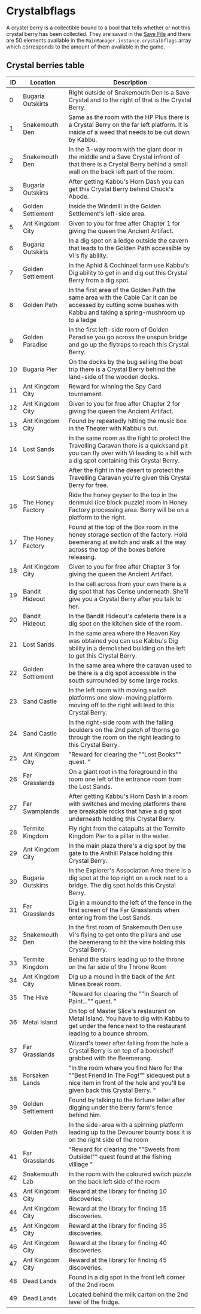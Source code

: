 # Crystalbflags

A crystel berry is a collectible bound to a bool that tells whether or not this crystal berry has been collected. They are saved in the [Save File](../Data%20format/Save%20File.md) and there are 50 elements available in the `MainManager.instance.crystalbflags` array which corresponds to the amount of them available in the game.

## Crystal berries table

|ID|Location|Description|
|--|--------|-----------|
|0|Bugaria Outskirts|Right outside of Snakemouth Den is a Save Crystal and to the right of that is the Crystal Berry.|
|1|Snakemouth Den|Same as the room with the HP Plus there is a Crystal Berry on the far left platform. It is inside of a weed that needs to be cut down by Kabbu.|
|2|Snakemouth Den|In the 3-way room with the giant door in the middle and a Save Crystal infront of that there is a Crystal Berry behind a small wall on the back left part of the room.|
|3|Bugaria Outskirts|After getting Kabbu's Horn Dash you can get this Crystal Berry behind Chuck's Abode.|
|4|Golden Settlement|Inside the Windmill in the Golden Settlement's left-side area.|
|5|Ant Kingdom City|Given to you for free after Chapter 1 for giving the queen the Ancient Artifact.|
|6|Bugaria Outskirts|In a dig spot on a ledge outside the cavern that leads to the Golden Path accessible by Vi's fly ability.|
|7|Golden Settlement|In the Aphid & Cochinael farm use Kabbu's Dig ability to get in and dig out this Crystal Berry from a dig spot.|
|8|Golden Path|In the first area of the Golden Path the same area with the Cable Car it can be accessed by cutting some bushes with Kabbu and taking a spring-mushroom up to a ledge|
|9|Golden Paradise|In the first left-side room of Golden Paradise you go across the unspun bridge and go up the flytraps to reach this Crystal Berry.|
|10|Bugaria Pier|On the docks by the bug selling the boat trip there is a Crystal Berry behind the land-side of the wooden docks.|
|11|Ant Kingdom City|Reward for winning the Spy Card tournament.|
|12|Ant Kingdom City|Given to you for free after Chapter 2 for giving the queen the Ancient Artifact.|
|13|Ant Kingdom City|Found by repeatedly hitting the music box in the Theater with Kabbu's cut.|
|14|Lost Sands|In the same room as the fight to protect the Travelling Caravan there is a quicksand pit you can fly over with Vi leading to a hill with a dig spot containing this Crystal Berry.|
|15|Lost Sands|After the fight in the desert to protect the Travelling Caravan you're given this Crystal Berry for free.|
|16|The Honey Factory|Ride the honey geyser to the top in the denmuki (ice block puzzle) room in Honey Factory processing area.  Berry will be on a platform to the right.|
|17|The Honey Factory|Found at the top of the Box room in the honey storage section of the factory. Hold beemerang at switch and walk all the way across the top of the boxes before releasing.|
|18|Ant Kingdom City|Given to you for free after Chapter 3 for giving the queen the Ancient Artifact.|
|19|Bandit Hideout|In the cell across from your own there is a dig spot that has Cerise underneath. She'll give you a Crystal Berry after you talk to her.|
|20|Bandit Hideout|In the Bandit Hideout's cafeteria there is a dig spot on the kitchen side of the room.|
|21|Lost Sands|In the same area where the Heaven Key was obtained you can use Kabbu's Dig ability in a demolished building on the left to get this Crystal Berry.|
|22|Golden Settlement|In the same area where the caravan used to be there is a dig spot accessible in the south surrounded by some large rocks.|
|23|Sand Castle|In the left room with moving switch platforms one slow-moving platform moving off to the right will lead to this Crystal Berry.|
|24|Sand Castle|In the right-side room with the falling boulders on the 2nd patch of thorns go through the room on the right leading to this Crystal Berry.|
|25|Ant Kingdom City|"Reward for clearing the ""Lost Books"" quest.   "|
|26|Far Grasslands|On a giant root in the foreground in the room one left of the entrance room from the Lost Sands.|
|27|Far Swamplands|After getting Kabbu's Horn Dash in a room with switches and moving platforms there are breakable rocks that have a dig spot underneath holding this Crystal Berry.|
|28|Termite Kingdom|Fly right from the catapults at the Termite Kingdom Pier to a pillar in the water.|
|29|Ant Kingdom City|In the main plaza there's a dig spot by the gate to the Anthill Palace holding this Crystal Berry.|
|30|Bugaria Outskirts|In the Explorer's Association Area there is a dig spot at the top right on a rock next to a bridge. The dig spot holds this Crystal Berry.|
|31|Far Grasslands|Dig in a mound to the left of the fence in the first screen of the Far Grasslands when entering from the Lost Sands.|
|32|Snakemouth Den|In the first room of Snakemouth Den use Vi's flying to get onto the pillars and use the beemerang to hit the vine holding this Crystal Berry.|
|33|Termite Kingdom|Behind the stairs leading up to the throne on the far side of the Throne Room|
|34|Ant Kingdom City|Dig up a mound in the back of the Ant Mines break room.|
|35|The Hive|"Reward for clearing the ""In Search of Paint..."" quest.   "|
|36|Metal Island|On top of Master Slice's restaurant on Metal Island. You have to dig with Kabbu to get under the fence next to the restaurant leading to a bounce shroom.|
|37|Far Grasslands|Wizard's tower after falling from the hole a Crystal Berry is on top of a bookshelf grabbed with the Beemerang.|
|38|Forsaken Lands|"In the room where you find Nero for the ""Best Friend In The Fog!"" sidequest put a nice item in front of the hole and you'll be given back this Crystal Berry. "|
|39|Golden Settlement|Found by talking to the fortune teller after digging under the berry farm's fence behind him.|
|40|Golden Path|In the side-area with a spinning platform leading up to the Devourer bounty boss it is on the right side of the room|
|41|Far Grasslands|"Reward for clearing the ""Sweets from Outside!"" quest found at the fishing villiage  "|
|42|Snakemouth Lab|In the room with the coloured switch puzzle on the back left side of the room|
|43|Ant Kingdom City|Reward at the library for finding 10 discoveries.|
|44|Ant Kingdom City|Reward at the library for finding 15 discoveries.|
|45|Ant Kingdom City|Reward at the library for finding 35 discoveries.|
|46|Ant Kingdom City|Reward at the library for finding 40 discoveries.|
|47|Ant Kingdom City|Reward at the library for finding 45 discoveries.|
|48|Dead Lands|Found in a dig spot in the front left corner of the 2nd room|
|49|Dead Lands|Located behind the milk carton on the 2nd level of the fridge.|
